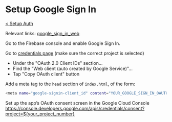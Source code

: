 # Setup Google Sign In

[< Setup Auth](../setup-auth.md)

Relevant links: [google_sign_in_web](https://pub.dev/packages/google_sign_in_web)

Go to the Firebase console and enable Google Sign In.

Go to [credentials page](https://console.cloud.google.com/apis/credentials) (make sure the correct project is selected) 
  - Under the "OAuth 2.0 Client IDs" section...
  - Find the "Web client (auto created by Google Service)"...
  - Tap "Copy OAuth client" button
    
Add a meta tag to the `head` section of `index.html`, of the form:

```sh
<meta name="google-signin-client_id" content="YOUR_GOOGLE_SIGN_IN_OAUTH_CLIENT_ID">
```

Set up the app’s OAuth consent screen in the Google Cloud Console https://console.developers.google.com/apis/credentials/consent?project=${your_project_number}
